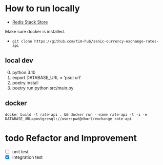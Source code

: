 # How to run locally
- [Redis Stack Store](README.md)


Make sure docker is installed.

- `git clone https://github.com/tim-hub/sanic-currency-exchange-rates-api`


## local dev

0. python 3.10
0. export DATABASE_URL = 'psql url'
1. poetry install
2. poetry run python src/main.py 


## docker

```
docker build -t rate-api . && docker run --name rate-api -t -i -e DATABASE_URL=postgresql://user:pwd@dburl/exchange rate-api 
```

# todo Refactor and Improvement

- [ ] unit test
- [x] integration test 